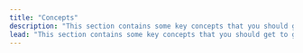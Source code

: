 ```yaml
---
title: "Concepts"
description: "This section contains some key concepts that you should get to grips with before diving into the rest of the documentation."
lead: "This section contains some key concepts that you should get to grips with before diving into the rest of the documentation."
---
```

